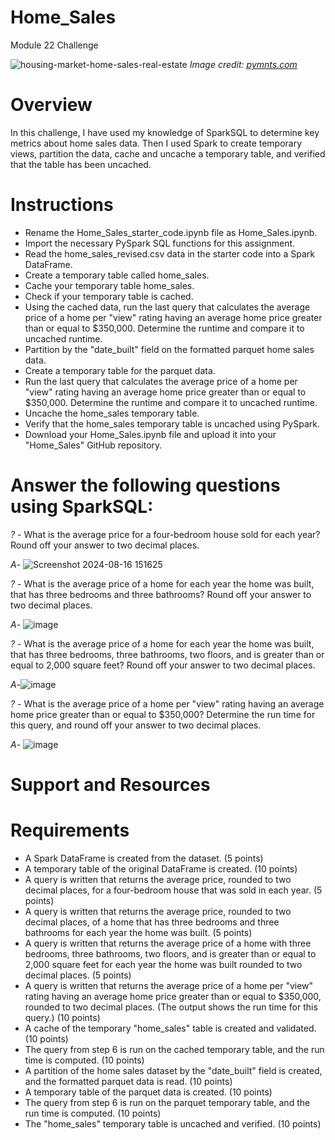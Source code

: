 # Home_Sales
Module 22 Challenge

![housing-market-home-sales-real-estate](https://github.com/user-attachments/assets/1c6b52ae-a7c7-45c8-ae75-6ff214ed932c)
*Image credit: [pymnts.com](https://www.pymnts.com/real-estate/2020/us-home-sales-hit-highest-january-peak-in-years/)*

# Overview
In this challenge, I have used my knowledge of SparkSQL to determine key metrics about home sales data. Then I used Spark to create temporary views, partition the data, cache and uncache a temporary table, and verified that the table has been uncached.

# Instructions
- Rename the Home_Sales_starter_code.ipynb file as Home_Sales.ipynb.
- Import the necessary PySpark SQL functions for this assignment.
- Read the home_sales_revised.csv data in the starter code into a Spark DataFrame.
- Create a temporary table called home_sales.
- Cache your temporary table home_sales.
- Check if your temporary table is cached.
- Using the cached data, run the last query that calculates the average price of a home per "view" rating having an average home price greater than or equal to $350,000. Determine the runtime and compare it to uncached runtime.
- Partition by the "date_built" field on the formatted parquet home sales data.
- Create a temporary table for the parquet data.
- Run the last query that calculates the average price of a home per "view" rating having an average home price greater than or equal to $350,000. Determine the runtime and compare it to uncached runtime.
- Uncache the home_sales temporary table.
- Verify that the home_sales temporary table is uncached using PySpark.
- Download your Home_Sales.ipynb file and upload it into your "Home_Sales" GitHub repository.

# Answer the following questions using SparkSQL:

*?* -  What is the average price for a four-bedroom house sold for each year? Round off your answer to two decimal places.

*A*- ![Screenshot 2024-08-16 151625](https://github.com/user-attachments/assets/99833278-391b-492c-9567-d7292ee611b6)

*?* - What is the average price of a home for each year the home was built, that has three bedrooms and three bathrooms? Round off your answer to two decimal places.

*A*- ![image](https://github.com/user-attachments/assets/7020322d-8f6d-4514-ba7f-e040d6f111db)
  
*?* - What is the average price of a home for each year the home was built, that has three bedrooms, three bathrooms, two floors, and is greater than or equal to 2,000 square feet? Round off your answer to two decimal places.

*A*-![image](https://github.com/user-attachments/assets/ac59c816-497c-4497-a2e2-5bc4d3fc24f5)

*?* - What is the average price of a home per "view" rating having an average home price greater than or equal to $350,000? Determine the run time for this query, and round off your answer to two decimal places.

*A*- ![image](https://github.com/user-attachments/assets/0e25b04e-c6c9-41cd-9227-f11fb942d090)

# Support and Resources


# Requirements
- A Spark DataFrame is created from the dataset. (5 points)
- A temporary table of the original DataFrame is created. (10 points)
- A query is written that returns the average price, rounded to two decimal places, for a four-bedroom house that was sold in each year. (5 points)
- A query is written that returns the average price, rounded to two decimal places, of a home that has three bedrooms and three bathrooms for each year the home was built. (5 points)
- A query is written that returns the average price of a home with three bedrooms, three bathrooms, two floors, and is greater than or equal to 2,000 square feet for each year the home was built rounded to two decimal places. (5 points)
- A query is written that returns the average price of a home per "view" rating having an average home price greater than or equal to $350,000, rounded to two decimal places. (The output shows the run time for this query.) (10 points)
- A cache of the temporary "home_sales" table is created and validated. (10 points)
- The query from step 6 is run on the cached temporary table, and the run time is computed. (10 points)
- A partition of the home sales dataset by the "date_built" field is created, and the formatted parquet data is read. (10 points)
- A temporary table of the parquet data is created. (10 points)
- The query from step 6 is run on the parquet temporary table, and the run time is computed. (10 points)
- The "home_sales" temporary table is uncached and verified. (10 points)
